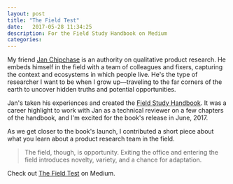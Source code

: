 ```yaml
---
layout: post
title: "The Field Test"
date:   2017-05-28 11:34:25
description: For the Field Study Handbook on Medium
categories:
---
```

My friend [Jan Chipchase](http://www.studiodradiodurans.com/) is an authority on qualitative product research. He embeds himself in the field with a team of colleagues and fixers, capturing the context and ecosystems in which people live. He's the type of researcher I want to be when I grow up—traveling to the far corners of the earth to uncover hidden truths and potential opportunities.

Jan's taken his experiences and created the [Field Study Handbook](http://www.kickstarter.com/projects/janchipchase/the-field-study-handbook). It was a career highlight to work with Jan as a technical reviewer on a few chapters of the handbook, and I'm excited for the book's release in June, 2017.

As we get closer to the book's launch, I contributed a short piece about what you learn about a product research team in the field.

>The field, though, is opportunity. Exiting the office and entering the field introduces novelty, variety, and a chance for adaptation.

Check out [The Field Test](https://medium.com/the-field-study-handbook/the-field-test-5a243e71ff35) on Medium.
